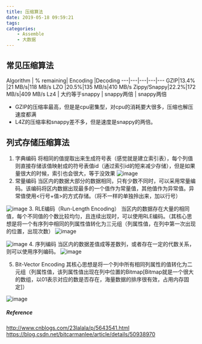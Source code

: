 ```yaml
---
title: 压缩算法
date: 2019-05-18 09:59:21
tags: 
categories: 
	- Assemble
	- 大数据
---
```


## 常见压缩算法
Algorithm | % remaining| Encoding |Decoding
---|---|---|---|---
GZIP|13.4% |21 MB/s|118 MB/s
LZO |20.5%|135 MB/s|410 MB/s
Zippy/Snappy|22.2%|172 MB/s|409 MB/s
Lz4 | 大约等于snappy | snappy两倍 | snappy两倍

* GZIP的压缩率最高，但是是cpu密集型，对cpu的消耗要大很多，压缩也解压速度都满
* L4Z的压缩率和snappy差不多，但是速度是snappy的两倍。

## 列式存储压缩算法

1. 字典编码
将相同的值提取出来生成符号表（感觉就是建立索引表），每个列值则直接存储该值映射成的符号表值id（通过索引id的短来减少存储），但是如果量很大的时候，索引也会很大，等于没效果
![image](https://note.youdao.com/yws/api/personal/file/B85F71CC9F744B09A01F87975EB9036C?method=download&shareKey=2895c21b23226c54a0ac15c25f7600e5)
2. 常量编码
当区内的数据大部分的数据相同，只有少数不同时，可以采用常量编码。该编码将区内数据出现最多的一个值作为常量值，其他值作为异常值。异常值使用<行号+值>的方式存储。（将不一样的单独拎出来，加以行号）

![image](https://note.youdao.com/yws/api/personal/file/B92B6C9AA6A84FDA9C3D1BE986FF9871?method=download&shareKey=22fd310560a29024b5084b7771dfd214)
3. RLE编码（Run-Length Encoding）
当区内的数据存在大量的相同值，每个不同值的个数比较均匀，且连续出现时，可以使用RLE编码。（其核心思想是将一个有序列中相同的列属性值转化为三元组（列属性值，在列中第一次出现的位置，出现次数）
![image](https://note.youdao.com/yws/api/personal/file/8BE0BC6A377948B79240879DA6769877?method=download&shareKey=4a64a53555bc826a6977311c18480257)

![image](https://note.youdao.com/yws/api/personal/file/DE74F5653F89495BAD3D726E2EBEE4C7?method=download&shareKey=788642aba329f230d7c884ec1cc1cdb8)
4. 序列编码
当区内的数据差值成等差数列，或者存在一定的代数关系，则可以使用序列编码。
![image](https://note.youdao.com/yws/api/personal/file/AC551EF155914DDE8F3AFB4548B2E02E?method=download&shareKey=67752b545ab2722563b497965b603eed)

5. Bit-Vector Encoding
其核心思想是将一个列中所有相同列属性的值转化为二元组（列属性值，该列属性值出现在列中位置的Bitmap[Bitmap就是一个很大的数组，以01表示对应的数是否存在，海量数据的排序很有效，占用内存固定]）

![image](https://note.youdao.com/yws/api/personal/file/9BC6BA03C3424B4DBD81407088435DC1?method=download&shareKey=4ef9bcbc584bebcf254a26c4d1a4d6fa)

##### Reference
http://www.cnblogs.com/23lalala/p/5643541.html
https://blog.csdn.net/bitcarmanlee/article/details/50938970
